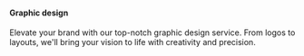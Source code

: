 #### Graphic design
Elevate your brand with our top-notch graphic design service. From logos to layouts, we'll bring your vision to life with creativity and precision.